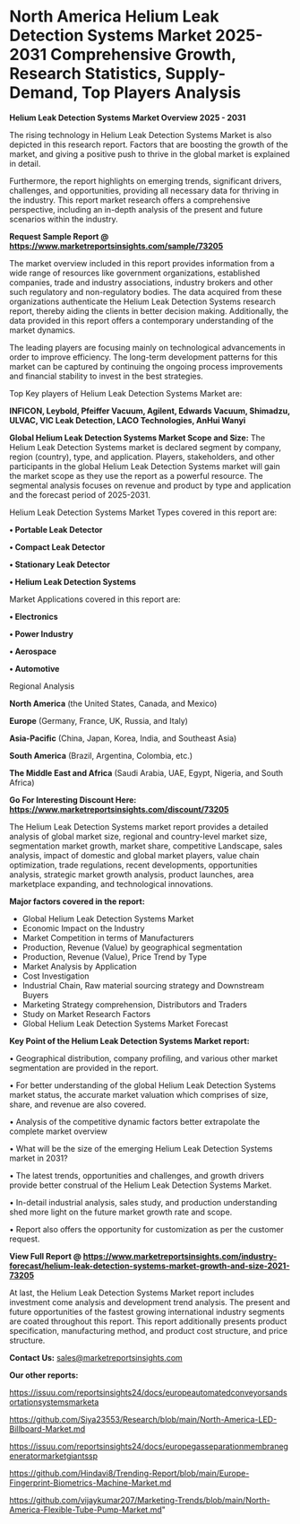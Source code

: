 # North America Helium Leak Detection Systems Market 2025-2031 Comprehensive Growth, Research Statistics, Supply-Demand,  Top Players Analysis

<Strong> Helium Leak Detection Systems Market Overview 2025 - 2031</strong>

The rising technology in Helium Leak Detection Systems Market is also depicted in this research report. Factors that are boosting the growth of the market, and giving a positive push to thrive in the global market is explained in detail.

Furthermore, the report highlights on emerging trends, significant drivers, challenges, and opportunities, providing all necessary data for thriving in the industry. This report market research offers a comprehensive perspective, including an in-depth analysis of the present and future scenarios within the industry.

<strong>Request Sample Report @ <a href=https://www.marketreportsinsights.com/sample/73205>https://www.marketreportsinsights.com/sample/73205</a></strong>

The market overview included in this report provides information from a wide range of resources like government organizations, established companies, trade and industry associations, industry brokers and other such regulatory and non-regulatory bodies. The data acquired from these organizations authenticate the Helium Leak Detection Systems research report, thereby aiding the clients in better decision making. Additionally, the data provided in this report offers a contemporary understanding of the market dynamics.

The leading players are focusing mainly on technological advancements in order to improve efficiency. The long-term development patterns for this market can be captured by continuing the ongoing process improvements and financial stability to invest in the best strategies.

Top Key players of Helium Leak Detection Systems Market are:

<strong>INFICON, Leybold, Pfeiffer Vacuum, Agilent, Edwards Vacuum, Shimadzu, ULVAC, VIC Leak Detection, LACO Technologies, AnHui Wanyi</strong>

<strong><b>Global Helium Leak Detection Systems Market Scope and Size:</b></strong>
The Helium Leak Detection Systems market is declared segment by company, region (country), type, and application. Players, stakeholders, and other participants in the global Helium Leak Detection Systems market will gain the market scope as they use the report as a powerful resource. The segmental analysis focuses on revenue and product by type and application and the forecast period of 2025-2031.

Helium Leak Detection Systems Market Types covered in this report are:

<strong>• Portable Leak Detector

• Compact Leak Detector

• Stationary Leak Detector

• Helium Leak Detection Systems</strong>

Market Applications covered in this report are:

<strong>• Electronics

• Power Industry

• Aerospace

• Automotive</strong> 

Regional Analysis

<strong>North America</strong> (the United States, Canada, and Mexico)

<strong>Europe</strong> (Germany, France, UK, Russia, and Italy)

<strong>Asia-Pacific</strong> (China, Japan, Korea, India, and Southeast Asia)

<strong>South America</strong> (Brazil, Argentina, Colombia, etc.)

<strong>The Middle East and Africa</strong> (Saudi Arabia, UAE, Egypt, Nigeria, and South Africa)

<strong>Go For Interesting Discount Here: <a href=https://www.marketreportsinsights.com/discount/73205>https://www.marketreportsinsights.com/discount/73205</a></strong>

The Helium Leak Detection Systems market report provides a detailed analysis of global market size, regional and country-level market size, segmentation market growth, market share, competitive Landscape, sales analysis, impact of domestic and global market players, value chain optimization, trade regulations, recent developments, opportunities analysis, strategic market growth analysis, product launches, area marketplace expanding, and technological innovations.

<strong><b>Major factors covered in the report:</b></strong>
<ul>
  <li>Global Helium Leak Detection Systems Market </li>
  <li>Economic Impact on the Industry</li>
  <li>Market Competition in terms of Manufacturers</li>
  <li>Production, Revenue (Value) by geographical segmentation</li>
  <li>Production, Revenue (Value), Price Trend by Type</li>
  <li>Market Analysis by Application</li>
  <li>Cost Investigation</li>
  <li>Industrial Chain, Raw material sourcing strategy and Downstream Buyers</li>
  <li>Marketing Strategy comprehension, Distributors and Traders</li>
  <li>Study on Market Research Factors</li>
  <li>Global Helium Leak Detection Systems Market Forecast</li>
</ul>

<strong><b>Key Point of the Helium Leak Detection Systems Market report:</b></strong>

• Geographical distribution, company profiling, and various other market segmentation are provided in the report.

• For better understanding of the global Helium Leak Detection Systems market status, the accurate market valuation which comprises of size, share, and revenue are also covered.

• Analysis of the competitive dynamic factors better extrapolate the complete market overview

• What will be the size of the emerging Helium Leak Detection Systems market in 2031?

• The latest trends, opportunities and challenges, and growth drivers provide better construal of the Helium Leak Detection Systems Market.

• In-detail industrial analysis, sales study, and production understanding shed more light on the future market growth rate and scope.

• Report also offers the opportunity for customization as per the customer request.

<strong><b>View Full Report @ <a href=https://www.marketreportsinsights.com/industry-forecast/helium-leak-detection-systems-market-growth-and-size-2021-73205>https://www.marketreportsinsights.com/industry-forecast/helium-leak-detection-systems-market-growth-and-size-2021-73205</a></b></strong>


At last, the Helium Leak Detection Systems Market report includes investment come analysis and development trend analysis. The present and future opportunities of the fastest growing international industry segments are coated throughout this report. This report additionally presents product specification, manufacturing method, and product cost structure, and price structure.

<strong>Contact Us:</strong>
sales@marketreportsinsights.com

<strong>Our other reports:</strong>

<a href=https://issuu.com/reportsinsights24/docs/europeautomatedconveyorsandsortationsystemsmarketa>https://issuu.com/reportsinsights24/docs/europeautomatedconveyorsandsortationsystemsmarketa</a>

<a href=https://github.com/Siya23553/Research/blob/main/North-America-LED-Billboard-Market.md>https://github.com/Siya23553/Research/blob/main/North-America-LED-Billboard-Market.md</a>

<a href=https://issuu.com/reportsinsights24/docs/europegasseparationmembranegeneratormarketgiantssp>https://issuu.com/reportsinsights24/docs/europegasseparationmembranegeneratormarketgiantssp</a>

<a href=https://github.com/Hindavi8/Trending-Report/blob/main/Europe-Fingerprint-Biometrics-Machine-Market.md>https://github.com/Hindavi8/Trending-Report/blob/main/Europe-Fingerprint-Biometrics-Machine-Market.md</a>

<a href=https://github.com/vijaykumar207/Marketing-Trends/blob/main/North-America-Flexible-Tube-Pump-Market.md>https://github.com/vijaykumar207/Marketing-Trends/blob/main/North-America-Flexible-Tube-Pump-Market.md</a>"
